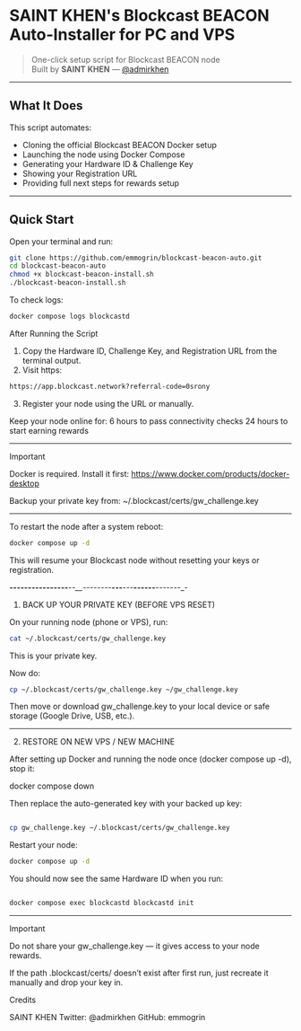 # SAINT KHEN's Blockcast BEACON Auto-Installer for PC and VPS 

> One-click setup script for Blockcast BEACON node  
> Built by **SAINT KHEN** — [@admirkhen](https://twitter.com/admirkhen)

---

## What It Does

This script automates:

- Cloning the official Blockcast BEACON Docker setup
- Launching the node using Docker Compose
- Generating your Hardware ID & Challenge Key
- Showing your Registration URL
- Providing full next steps for rewards setup

---

## Quick Start

Open your terminal and run:

```bash
git clone https://github.com/emmogrin/blockcast-beacon-auto.git
cd blockcast-beacon-auto
chmod +x blockcast-beacon-install.sh
./blockcast-beacon-install.sh
```

To check logs:
```bash
docker compose logs blockcastd
```

After Running the Script

1. Copy the Hardware ID, Challenge Key, and Registration URL from the terminal output.
2. Visit https:
 ```bash
 https://app.blockcast.network?referral-code=0srony
 ```

3. Register your node using the URL or manually.
 
 Keep your node online for:
6 hours to pass connectivity checks
24 hours to start earning rewards

---

Important

Docker is required. Install it first: https://www.docker.com/products/docker-desktop

Backup your private key from:
~/.blockcast/certs/gw_challenge.key

---
To restart the node after a system reboot:
 ```bash
docker compose up -d
 ```
This will resume your Blockcast node without resetting your keys or registration.

_____________________-___-_--__-_-_-_-_-_-_-__--___-_-_-__-_-__-_-_-_-_-_-_-_-__-_-_-__-_-_-__-_-_-_--_-__-_-_-_-_-_-_-_-
1. BACK UP YOUR PRIVATE KEY (BEFORE VPS RESET)

On your running node (phone or VPS), run:
```bash
cat ~/.blockcast/certs/gw_challenge.key
```
This is your private key.

Now do:
```bash
cp ~/.blockcast/certs/gw_challenge.key ~/gw_challenge.key
```
Then move or download gw_challenge.key to your local device or safe storage (Google Drive, USB, etc.).


---

2. RESTORE ON NEW VPS / NEW MACHINE

After setting up Docker and running the node once (docker compose up -d), stop it:

docker compose down

Then replace the auto-generated key with your backed up key:
```bash

cp gw_challenge.key ~/.blockcast/certs/gw_challenge.key
```

Restart your node:
```bash
docker compose up -d
```

You should now see the same Hardware ID when you run:
```bash

docker compose exec blockcastd blockcastd init
```

---

Important

Do not share your gw_challenge.key — it gives access to your node rewards.

If the path .blockcast/certs/ doesn’t exist after first run, just recreate it manually and drop your key in.


Credits

SAINT KHEN
Twitter: @admirkhen
GitHub: emmogrin
